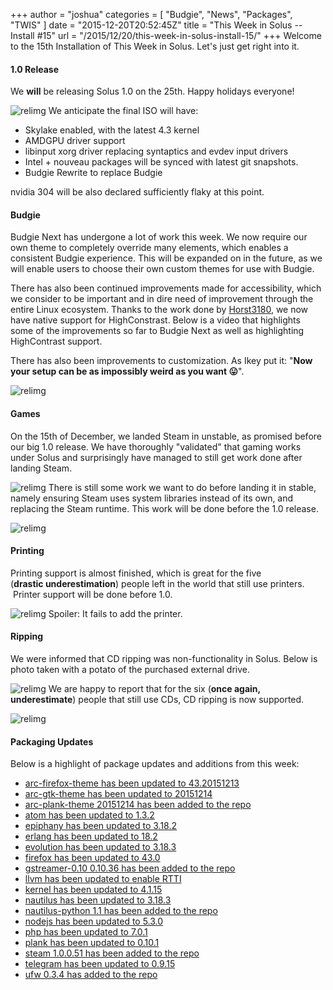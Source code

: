 +++
author = "joshua"
categories = [
"Budgie",
"News",
"Packages",
"TWIS"
]
date =  "2015-12-20T20:52:45Z"
title = "This Week in Solus -- Install #15"
url = "/2015/12/20/this-week-in-solus-install-15/"
+++ 
Welcome to the 15th Installation of This Week in Solus. Let's just get right into it. 

#### 1.0 Release

We **will** be releasing Solus 1.0 on the 25th. Happy holidays everyone!

![relimg](http://i.giphy.com/10lejR0T1gf1II.gif)
We anticipate the final ISO will have:

- Skylake enabled, with the latest 4.3 kernel
- AMDGPU driver support
- libinput xorg driver replacing syntaptics and evdev input drivers
- Intel + nouveau packages will be synced with latest git snapshots.
- Budgie Rewrite to replace Budgie

nvidia 304 will be also declared sufficiently flaky at this point.

#### Budgie

Budgie Next has undergone a lot of work this week. We now require our own theme to completely override many elements, which enables a consistent Budgie experience. This will be expanded on in the future, as we will enable users to choose their own custom themes for use with Budgie.

There has also been continued improvements made for accessibility, which we consider to be important and in dire need of improvement through the entire Linux ecosystem. Thanks to the work done by [Horst3180](https://plus.google.com/113168459677947885445),
we now have native support for HighConstrast. Below is a video that highlights some of the improvements so far to Budgie Next as well as highlighting HighContrast support.

There has also been improvements to customization. As Ikey put it: "**Now your setup can be as impossibly weird as you want 😛**".

![relimg](Screenshot-from-2015-12-17-18-01-03.png)
#### Games

On the 15th of December, we landed Steam in unstable, as promised before our big 1.0 release. We have thoroughly "validated" that gaming works under Solus and surprisingly have managed to still get work done after landing Steam.

![relimg](Screenshot-from-2015-12-15-06-01-34.png)
There is still some work we want to do before landing it in stable, namely ensuring Steam uses system libraries instead of its own, and replacing the Steam runtime. This work will be done before the 1.0 release.

![relimg](https://i.imgur.com/jjSia8V.gif)
#### Printing

Printing support is almost finished, which is great for the five (**drastic underestimation**) people left in the world that still use printers.  Printer support will be done before 1.0.

![relimg](Screenshot-from-2015-12-15-14-31-12.png)
Spoiler: It fails to add the printer.

#### Ripping

We were informed that CD ripping was non-functionality in Solus. Below is photo taken with a potato of the purchased external drive.

![relimg](IMAG0091.jpg)
We are happy to report that for the six (**once again, underestimate**) people that still use CDs, CD ripping is now supported.

![relimg](Screenshot-from-2015-12-18-16-12-05.png)
#### Packaging Updates

Below is a highlight of package updates and additions from this week:

- [arc-firefox-theme has been updated to 43.20151213](https://git.solus-project.com/packages/arc-firefox-theme/commit/?id=1bf5c1e220695205b6bf57a67633a29041bea95c)        
- [arc-gtk-theme has been updated to 20151214](https://git.solus-project.com/packages/arc-gtk-theme/commit/?id=806801711c55f8a14978aca5529578ba4be6dedc)        
- [arc-plank-theme 20151214 has been added to the repo](https://git.solus-project.com/packages/arc-plank-theme/commit/?id=fd92420dc1e2c0af6d0a34bea1d23d09b9cb72d0)        
- [atom has been updated to 1.3.2](https://git.solus-project.com/packages/atom/commit/?id=c23203d70657989ab0be00185ada0d5a5f6d439d)        
- [epiphany has been updated to 3.18.2](https://git.solus-project.com/packages/atom/commit/?id=c23203d70657989ab0be00185ada0d5a5f6d439d)        
- [erlang has been updated to 18.2](https://git.solus-project.com/packages/erlang/commit/?id=ffa92c92cf232388c148de2623cb51c93bb4fdda)        
- [evolution has been updated to 3.18.3](https://git.solus-project.com/packages/evolution/commit/?id=c83f36acaf837eee7bdfcfb63e3c999ef77e19c8)        
- [firefox has been updated to 43.0](https://git.solus-project.com/packages/firefox/commit/?id=3e6161764f63d067bbc37b518c19470fbdc6e518)        
- [gstreamer-0.10 0.10.36 has been added to the repo](https://git.solus-project.com/packages/gstreamer-0.10/commit/?id=98052d7c332a316bdb8a628168b3febeb44ea9e1)        
- [llvm has been updated to enable RTTI](https://git.solus-project.com/packages/llvm/commit/?id=8c72ba33b3708ba05f4c890adf0819c6d4b7a363)        
- [kernel has been updated to 4.1.15](https://git.solus-project.com/packages/kernel/commit/?id=11558e452623ef05e896c7b88c60316b9ce4e3e3)        
- [nautilus has been updated to 3.18.3](https://git.solus-project.com/packages/nautilus/commit/?id=ceb51d82bd7f442326b718509bfb2176f174965e)        
- [nautilus-python 1.1 has been added to the repo](https://git.solus-project.com/packages/nautilus-python/commit/?id=82836d34349f29852e88a5ba767f1d8613f0cf1b)        
- [nodejs has been updated to 5.3.0](https://git.solus-project.com/packages/nodejs/commit/?id=fdb4623a6a9003e6879c996d3b8f377a5d9f631e)        
- [php has been updated to 7.0.1](https://git.solus-project.com/packages/php/commit/?id=b44b763057234aa88036d0303bee4a35fec23f21)        
- [plank has been updated to 0.10.1](https://git.solus-project.com/packages/plank/commit/?id=62bdb52606093a456531593de0c347a26fa26466)        
- [steam 1.0.0.51 has been added to the repo](https://git.solus-project.com/packages/steam/commit/?id=fc4edf1b5777b74dc2e9ae70240e395deeab515e)        
- [telegram has been updated to 0.9.15](https://git.solus-project.com/packages/telegram/commit/?id=e52d799d9f98b67933d4cb7c2e99d497615c60d2)        
- [ufw 0.3.4 has added to the repo](https://git.solus-project.com/packages/ufw/commit/?id=c5685befdf083c50e6a03bf6de2ab03f3bfa3391)